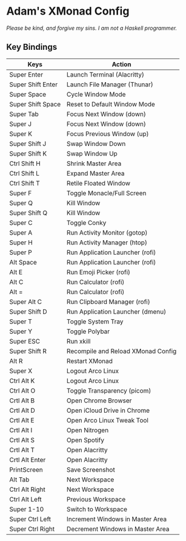 # Adam's XMonad Config

_Please be kind, and forgive my sins. I am not a Haskell programmer._

## Key Bindings

| Keys              | Action                              |
|-------------------|-------------------------------------|
| Super Enter       | Launch Terminal (Alacritty)         |
| Super Shift Enter | Launch File Manager (Thunar)        |
| Super Space       | Cycle Window Mode                   |
| Super Shift Space | Reset to Default Window Mode        |
| Super Tab         | Focus Next Window (down)            |
| Super J           | Focus Next Window (down)            |
| Super K           | Focus Previous Window (up)          |
| Super Shift J     | Swap Window Down                    |
| Super Shift K     | Swap Window Up                      |
| Ctrl Shift H      | Shrink Master Area                  |
| Ctrl Shift L      | Expand Master Area                  |
| Ctrl Shift T      | Retile Floated Window               |
| Super F           | Toggle Monacle/Full Screen          |
| Super Q           | Kill Window                         |
| Super Shift Q     | Kill Window                         |
| Super C           | Toggle Conky                        |
| Super A           | Run Activity Monitor (gotop)        |
| Super H           | Run Activity Manager (htop)         |
| Super P           | Run Application Launcher (rofi)     |
| Alt Space         | Run Application Launcher (rofi)     |
| Alt E             | Run Emoji Picker (rofi)             |
| Alt C             | Run Calculator (rofi)               |
| Alt =             | Run Calculator (rofi)               |
| Super Alt C       | Run Clipboard Manager (rofi)        |
| Super Shift D     | Run Application Launcher (dmenu)    |
| Super T           | Toggle System Tray                  |
| Super Y           | Toggle Polybar                      |
| Super ESC         | Run xkill                           |
| Super Shift R     | Recompile and Reload XMonad Config  |
| Alt R             | Restart XMonad                      |
| Super X           | Logout Arco Linux                   |
| Ctrl Alt K        | Logout Arco Linux                   |
| Ctrl Alt O        | Toggle Transparency (picom)         |
| Crtl Alt B        | Open Chrome Browser                 |
| Crtl Alt D        | Open iCloud Drive in Chrome         |
| Crtl Alt E        | Open Arco Linux Tweak Tool          |
| Crtl Alt I        | Open Nitrogen                       |
| Crtl Alt S        | Open Spotify                        |
| Crtl Alt T        | Open Alacritty                      |
| Crtl Alt Enter    | Open Alacritty                      |
| PrintScreen       | Save Screenshot                     |
| Alt Tab           | Next Workspace                      |
| Ctrl Alt Right    | Next Workspace                      |
| Ctrl Alt Left     | Previous Workspace                  |
| Super 1-10        | Switch to Workspace                 |
| Super Ctrl Left   | Increment Windows in Master Area    |
| Super Ctrl Right  | Decrement Windows in Master Area    |

